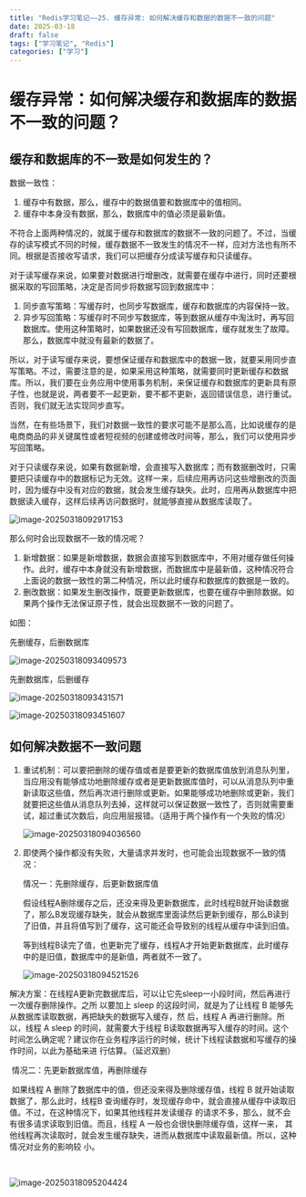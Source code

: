 ```yaml
---
title: "Redis学习笔记——25. 缓存异常: 如何解决缓存和数据的数据不一致的问题"
date: 2025-03-18
draft: false
tags: ["学习笔记", "Redis"]
categories: ["学习"]
---
```


# 缓存异常：如何解决缓存和数据库的数据不一致的问题？

## 缓存和数据库的不一致是如何发生的？

数据一致性：

1. 缓存中有数据，那么，缓存中的数据值要和数据库中的值相同。
2. 缓存中本身没有数据，那么，数据库中的值必须是最新值。

不符合上面两种情况的，就属于缓存和数据库的数据不一致的问题了。不过，当缓存的读写模式不同的时候，缓存数据不一致发生的情况不一样，应对方法也有所不同。根据是否接收写请求，我们可以把缓存分成读写缓存和只读缓存。



对于读写缓存来说，如果要对数据进行增删改，就需要在缓存中进行，同时还要根据采取的写回策略，决定是否同步将数据写回到数据库中：

1. 同步直写策略：写缓存时，也同步写数据库，缓存和数据库的内容保持一致。
2. 异步写回策略：写缓存时不同步写数据库，等到数据从缓存中淘汰时，再写回数据库。使用这种策略时，如果数据还没有写回数据库，缓存就发生了故障。那么，数据库中就没有最新的数据了。

所以，对于读写缓存来说，要想保证缓存和数据库中的数据⼀致，就要采⽤同步直写策略。不过，需要注意的是，如果采⽤这种策略，就需要同时更新缓存和数据库。所以，我们要在业务应⽤中使⽤事务机制，来保证缓存和数据库的更新具有原⼦性，也就是说，两者要不⼀起更新，要不都不更新，返回错误信息，进⾏重试。否则，我们就⽆法实现同步直写。

当然，在有些场景下，我们对数据⼀致性的要求可能不是那么⾼，⽐如说缓存的是电商商品的⾮关键属性或者短视频的创建或修改时间等，那么，我们可以使⽤异步写回策略。



对于只读缓存来说，如果有数据新增，会直接写入数据库；而有数据删改时，只需要把只读缓存中的数据标记为无效。这样一来，后续应用再访问这些增删改的页面时，因为缓存中没有对应的数据，就会发生缓存缺失。此时，应用再从数据库中把数据读入缓存，这样后续再访问数据时，就能够直接从数据库读取了。

![image-20250318092917153](https://lyb-1305354270.cos.ap-beijing.myqcloud.com/lhcos-data/image-20250318092917153.png)

那么何时会出现数据不一致的情况呢？

1. 新增数据：如果是新增数据，数据会直接写到数据库中，不用对缓存做任何操作。此时，缓存中本身就没有新增数据，而数据库中是最新值，这种情况符合上面说的数据一致性的第二种情况，所以此时缓存和数据库的数据是一致的。
2. 删改数据：如果发生删改操作，既要更新数据库，也要在缓存中删除数据。如果两个操作无法保证原子性，就会出现数据不一致的问题了。

如图：

先删缓存，后删数据库

![image-20250318093409573](https://lyb-1305354270.cos.ap-beijing.myqcloud.com/lhcos-data/image-20250318093409573.png)

先删数据库，后删缓存

![image-20250318093431571](https://lyb-1305354270.cos.ap-beijing.myqcloud.com/lhcos-data/image-20250318093431571.png)

![image-20250318093451607](https://lyb-1305354270.cos.ap-beijing.myqcloud.com/lhcos-data/image-20250318093451607.png)

## 如何解决数据不一致问题

1. 重试机制：可以要把删除的缓存值或者是要更新的数据库值放到消息队列里，当应用没有能够成功地删除缓存或者是更新数据库值时，可以从消息队列中重新读取这些值，然后再次进行删除或更新。如果能够成功地删除或更新，我们就要把这些值从消息队列去掉，这样就可以保证数据一致性了，否则就需要重试，超过重试次数后，向应用层报错。（适用于两个操作有一个失败的情况）

   ![image-20250318094036560](https://lyb-1305354270.cos.ap-beijing.myqcloud.com/lhcos-data/image-20250318094036560.png)

2. 即使两个操作都没有失败，大量请求并发时，也可能会出现数据不一致的情况：

   情况一：先删除缓存，后更新数据库值

   假设线程A删除缓存之后，还没来得及更新数据库，此时线程B就开始读数据了，那么B发现缓存缺失，就会从数据库里面读然后更新到缓存，那么B读到了旧值，并且将值写到了缓存，这可能还会导致别的线程从缓存中读到旧值。

   等到线程B读完了值，也更新完了缓存，线程A才开始更新数据库，此时缓存中的是旧值，数据库中的是新值，两者就不一致了。

   ![image-20250318094521526](https://lyb-1305354270.cos.ap-beijing.myqcloud.com/lhcos-data/image-20250318094521526.png)

​	解决方案：在线程A更新完数据库后，可以让它先sleep一小段时间，然后再进行一次缓存删除操作。之所	以要加上 sleep 的这段时间，就是为了让线程 B 能够先从数据库读取数据，再把缺失的数据写⼊缓存，然	后，线程 A 再进⾏删除。所以，线程 A sleep 的时间，就需要⼤于线程 B读取数据再写⼊缓存的时间。这个	时间怎么确定呢？建议你在业务程序运⾏的时候，统计下线程读数据和写缓存的操作时间，以此为基础来进	⾏估算。（延迟双删）

​	情况二：先更新数据库值，再删除缓存

​	如果线程 A 删除了数据库中的值，但还没来得及删除缓存值，线程 B 就开始读取数据了，那么此时，线程B 	查询缓存时，发现缓存命中，就会直接从缓存中读取旧值。不过，在这种情况下，如果其他线程并发读缓存	的请求不多，那么，就不会有很多请求读取到旧值。⽽且，线程 A ⼀般也会很快删除缓存值，这样⼀来，	其他线程再次读取时，就会发⽣缓存缺失，进⽽从数据库中读取最新值。所以，这种情况对业务的影响较	⼩。

​	

![image-20250318095204424](https://lyb-1305354270.cos.ap-beijing.myqcloud.com/lhcos-data/image-20250318095204424.png)